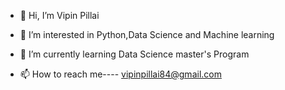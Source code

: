 - 👋 Hi, I’m Vipin Pillai
- 👀 I’m interested in Python,Data Science and Machine learning
- 🌱 I’m currently learning Data Science master's Program

- 📫 How to reach me---- vipinpillai84@gmail.com

<!---
VipinCreator/VipinCreator is a ✨ special ✨ repository because its `README.md` (this file) appears on your GitHub profile.
You can click the Preview link to take a look at your changes.
--->

